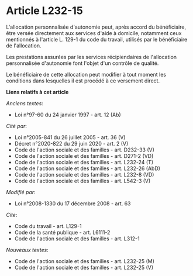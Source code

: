 # Article L232-15

L'allocation personnalisée d'autonomie peut, après accord du bénéficiaire, être versée directement aux services d'aide à
domicile, notamment ceux mentionnés à l'article L. 129-1 du code du travail, utilisés par le bénéficiaire de l'allocation.

Les prestations assurées par les services récipiendaires de l'allocation personnalisée d'autonomie font l'objet d'un contrôle
de qualité.

Le bénéficiaire de cette allocation peut modifier à tout moment les conditions dans lesquelles il est procédé à ce versement
direct.

**Liens relatifs à cet article**

_Anciens textes_:

  - Loi n°97-60 du 24 janvier 1997 - art. 12 (Ab)

_Cité par_:

  - Loi n°2005-841 du 26 juillet 2005 - art. 36 (V)
  - Décret n°2020-822 du 29 juin 2020 - art. 2 (V)
  - Code de l'action sociale et des familles - art. D232-33 (V)
  - Code de l'action sociale et des familles - art. D271-2 (VD)
  - Code de l'action sociale et des familles - art. L232-24 (T)
  - Code de l'action sociale et des familles - art. L232-26 (AbD)
  - Code de l'action sociale et des familles - art. L232-8 (VD)
  - Code de l'action sociale et des familles - art. L542-3 (V)

_Modifié par_:

  - Loi n°2008-1330 du 17 décembre 2008 - art. 63

_Cite_:

  - Code du travail - art. L129-1
  - Code de la santé publique - art. L6111-2
  - Code de l'action sociale et des familles - art. L312-1

_Nouveaux textes_:

  - Code de l'action sociale et des familles - art. L232-25 (M)
  - Code de l'action sociale et des familles - art. L232-25 (V)
